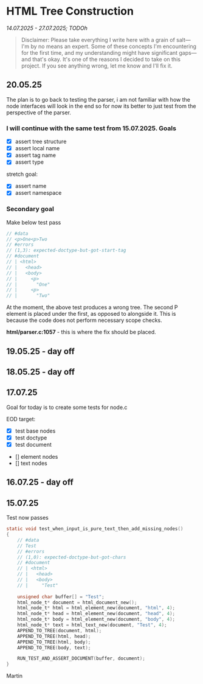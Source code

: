# HTML Tree Construction
_14.07.2025 - 27.07.2025; TODOh_

> Disclaimer: Please take everything I write here with a grain of salt—I'm by no means an expert. Some of these concepts I'm encountering for the first time, and my understanding might have significant gaps—and that's okay. It's one of the reasons I decided to take on this project. If you see anything wrong, let me know and I'll fix it.

## 20.05.25

The plan is to go back to testing the parser, i am not familiar with how the node interfaces will look in the end so for now its better to just test from the perspective of the parser.

### I will continue with the same test from 15.07.2025. Goals

- [x] assert tree structure
- [x] assert local name
- [x] assert tag name
- [x] assert type

stretch goal:

- [x] assert name
- [x] assert namespace

### Secondary goal

Make below test pass

```c
// #data
// <p>One<p>Two
// #errors
// (1,3): expected-doctype-but-got-start-tag
// #document
// | <html>
// |   <head>
// |   <body>
// |     <p>
// |       "One"
// |     <p>
// |       "Two"
```

At the moment, the above test produces a wrong tree. The second P element is placed under the first, as opposed to alongside it. This is because the code does not perform necessary scope checks.

__html/parser.c:1057__ - this is where the fix should be placed.

## 19.05.25 - day off

## 18.05.25 - day off

## 17.07.25

Goal for today is to create some tests for node.c

EOD target:
- [x] test base nodes
- [x] test doctype
- [x] test document
- [] element nodes 
- [] text nodes

## 16.07.25 - day off

## 15.07.25

Test now passes

```c
static void test_when_input_is_pure_text_then_add_missing_nodes()
{
    // #data
    // Test
    // #errors
    // (1,0): expected-doctype-but-got-chars
    // #document
    // | <html>
    // |   <head>
    // |   <body>
    // |     "Test"
    
    unsigned char buffer[] = "Test";
    html_node_t* document = html_document_new();
    html_node_t* html = html_element_new(document, "html", 4);
    html_node_t* head = html_element_new(document, "head", 4);
    html_node_t* body = html_element_new(document, "body", 4);
    html_node_t* text = html_text_new(document, "Test", 4);
    APPEND_TO_TREE(document, html);
    APPEND_TO_TREE(html, head);
    APPEND_TO_TREE(html, body);
    APPEND_TO_TREE(body, text);

    RUN_TEST_AND_ASSERT_DOCUMENT(buffer, document);
}
```

Martin
